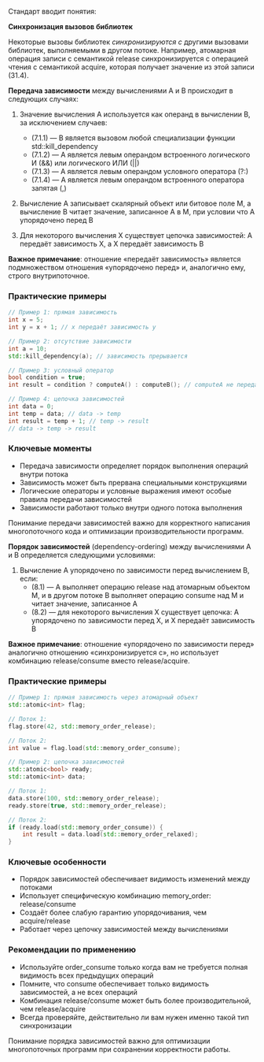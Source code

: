 Стандарт вводит понятия:

**Синхронизация вызовов библиотек**

Некоторые вызовы библиотек _синхронизируются с_ другими вызовами библиотек, выполняемыми в другом потоке. Например, атомарная операция записи с семантикой release синхронизируется с операцией чтения с семантикой acquire, которая получает значение из этой записи (31.4).

**Передача зависимости** между вычислениями A и B происходит в следующих случаях:

1. Значение вычисления A используется как операнд в вычислении B, за исключением случаев:
   * (7.1.1) — B является вызовом любой специализации функции std::kill_dependency
   * (7.1.2) — A является левым операндом встроенного логического И (&&) или логического ИЛИ (||)
   * (7.1.3) — A является левым операндом условного оператора (?:)
   * (7.1.4) — A является левым операндом встроенного оператора запятая (,)

2. Вычисление A записывает скалярный объект или битовое поле M, а вычисление B читает значение, записанное A в M, при условии что A упорядочено перед B

3. Для некоторого вычисления X существует цепочка зависимостей: A передаёт зависимость X, а X передаёт зависимость B

**Важное примечание**: отношение «передаёт зависимость» является подмножеством отношения «упорядочено перед» и, аналогично ему, строго внутрипоточное.

### Практические примеры

```cpp
// Пример 1: прямая зависимость
int x = 5;
int y = x + 1; // x передаёт зависимость y

// Пример 2: отсутствие зависимости
int a = 10;
std::kill_dependency(a); // зависимость прерывается

// Пример 3: условный оператор
bool condition = true;
int result = condition ? computeA() : computeB(); // computeA не передаёт зависимость computeB

// Пример 4: цепочка зависимостей
int data = 0;
int temp = data; // data -> temp
int result = temp + 1; // temp -> result
// data -> temp -> result
```

### Ключевые моменты

* Передача зависимости определяет порядок выполнения операций внутри потока
* Зависимость может быть прервана специальными конструкциями
* Логические операторы и условные выражения имеют особые правила передачи зависимостей
* Зависимости работают только внутри одного потока выполнения

Понимание передачи зависимостей важно для корректного написания многопоточного кода и оптимизации производительности программ.

**Порядок зависимостей** (dependency-ordering) между вычислениями A и B определяется следующими условиями:

1. Вычисление A упорядочено по зависимости перед вычислением B, если:
   * (8.1) — A выполняет операцию release над атомарным объектом M, и в другом потоке B выполняет операцию consume над M и читает значение, записанное A
   * (8.2) — для некоторого вычисления X существует цепочка: A упорядочено по зависимости перед X, и X передаёт зависимость B

**Важное примечание**: отношение «упорядочено по зависимости перед» аналогично отношению «синхронизируется с», но использует комбинацию release/consume вместо release/acquire.

### Практические примеры

```cpp
// Пример 1: прямая зависимость через атомарный объект
std::atomic<int> flag;

// Поток 1:
flag.store(42, std::memory_order_release);

// Поток 2:
int value = flag.load(std::memory_order_consume);

// Пример 2: цепочка зависимостей
std::atomic<bool> ready;
std::atomic<int> data;

// Поток 1:
data.store(100, std::memory_order_release);
ready.store(true, std::memory_order_release);

// Поток 2:
if (ready.load(std::memory_order_consume)) {
    int result = data.load(std::memory_order_relaxed);
}
```

### Ключевые особенности

* Порядок зависимостей обеспечивает видимость изменений между потоками
* Использует специфическую комбинацию memory_order: release/consume
* Создаёт более слабую гарантию упорядочивания, чем acquire/release
* Работает через цепочку зависимостей между вычислениями

### Рекомендации по применению

* Используйте order_consume только когда вам не требуется полная видимость всех предыдущих операций
* Помните, что consume обеспечивает только видимость зависимостей, а не всех операций
* Комбинация release/consume может быть более производительной, чем release/acquire
* Всегда проверяйте, действительно ли вам нужен именно такой тип синхронизации

Понимание порядка зависимостей важно для оптимизации многопоточных программ при сохранении корректности работы.